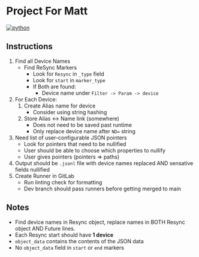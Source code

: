 # Project For Matt

[![python](https://img.shields.io/badge/Python-3.9-3776AB.svg?style=flat&logo=python&logoColor=white)](https://www.python.org)

## Instructions

1. Find all Device Names
    - Find ReSync Markers
      - Look for `Resync` in `_type` field
      - Look for `start` in `marker_type`
      - If Both are found:
        - Device name under `Filter -> Param -> device`
2. For Each Device:
   1. Create Alias name for device
      - Consider using string hashing
   2. Store Alias <-> Name link (somewhere)
      - Does not need to be saved past runtime
      - Only replace device name after `ND=` string
3. Need list of user-configurable JSON pointers
   - Look for pointers that need to be nullified
   - User should be able to choose which properties to nullify
   - User gives pointers (pointers => paths)
4. Output should be `.jsonl` file with device names replaced AND sensative fields nullified
5. Create Runner in GitLab
   - Run linting check for formatting
   - Dev branch should pass runners before getting merged to main
     
## Notes

- Find device names in Resync object, replace names in BOTH Resync object AND Future lines.
- Each Resync start should have **1 device**
- `object_data` contains the contents of the JSON data
- No `object_data` field in `start` or `end` markers

